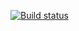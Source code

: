 [![Build status](https://ci.appveyor.com/api/projects/status/ttfl7q7oejil3j43?svg=true)](https://ci.appveyor.com/project/yomatvha/power)
